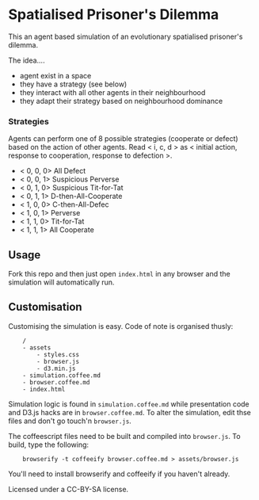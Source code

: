 # Spatialised Prisoner's Dilemma

This an agent based simulation of an evolutionary spatialised prisoner's dilemma.

The idea....

- agent exist in a space
- they have a strategy (see below)
- they interact with all other agents in their neighbourhood
- they adapt their strategy based on neighbourhood dominance

### Strategies

Agents can perform one of 8 possible strategies (cooperate or defect) based on the action of other agents.  Read < i, c, d > as < initial action, response to cooperation, response to defection >.

- < 0, 0, 0>	All Defect
- < 0, 0, 1>	Suspicious Perverse
- < 0, 1, 0>	Suspicious Tit-for-Tat
- < 0, 1, 1>	D-then-All-Cooperate
- < 1, 0, 0>	C-then-All-Defec
- < 1, 0, 1>	Perverse
- < 1, 1, 0>	Tit-for-Tat
- < 1, 1, 1>	All Cooperate


## Usage

Fork this repo and then just open `index.html` in any browser and the simulation will automatically run.


## Customisation

Customising the simulation is easy.  Code of note is organised thusly:

		/
		- assets
			- styles.css
			- browser.js
			- d3.min.js
		- simulation.coffee.md
		- browser.coffee.md
		- index.html

Simulation logic is found in `simulation.coffee.md` while presentation code and D3.js hacks are in `browser.coffee.md`.  To alter the simulation, edit thse files and don't go touch'n `browser.js`.

The coffeescript files need to be built and compiled into `browser.js`.  To build, type the following:

		browserify -t coffeeify browser.coffee.md > assets/browser.js

You'll need to install browserify and coffeeify if you haven't already.

Licensed under a CC-BY-SA license.